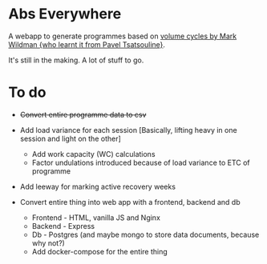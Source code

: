 # Abs Everywhere
A webapp to generate programmes based on [volume cycles by Mark Wildman {who learnt it from Pavel Tsatsouline}](https://www.youtube.com/watch?v=USIGc3yQD7g).

It's still in the making. A lot of stuff to go.

# To do
* ~~Convert entire programme data to csv~~
* Add load variance for each session [Basically, lifting heavy in one session and light on the other]

   * Add work capacity (WC) calculations
   * Factor undulations introduced because of load variance to ETC of programme
* Add leeway for marking active recovery weeks
* Convert entire thing into web app with a frontend, backend and db

   * Frontend - HTML, vanilla JS and Nginx
   * Backend - Express
   * Db - Postgres (and maybe mongo to store data documents, because why not?)
   * Add docker-compose for the entire thing
